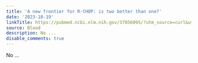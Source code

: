 ```yaml
---
title: 'A new frontier for R-CHOP: is two better than one?'
date: '2023-10-19'
linkTitle: https://pubmed.ncbi.nlm.nih.gov/37856095/?utm_source=curl&utm_medium=rss&utm_campaign=journals&utm_content=7603509&fc=None&ff=20231020180753&v=2.17.9.post6+86293ac
source: Blood
description: No ...
disable_comments: true
---
```

No ...
